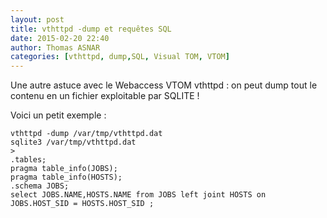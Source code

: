 ```yaml
---
layout: post
title: vthttpd -dump et requêtes SQL 
date: 2015-02-20 22:40
author: Thomas ASNAR
categories: [vthttpd, dump,SQL, Visual TOM, VTOM]
---
```

Une autre astuce avec le Webaccess VTOM vthttpd : on peut dump tout le contenu en un fichier exploitable par SQLITE !

Voici un petit exemple :

```
vthttpd -dump /var/tmp/vthttpd.dat
sqlite3 /var/tmp/vthttpd.dat
>
.tables;
pragma table_info(JOBS);
pragma table_info(HOSTS);
.schema JOBS;
select JOBS.NAME,HOSTS.NAME from JOBS left joint HOSTS on JOBS.HOST_SID = HOSTS.HOST_SID ;
```
